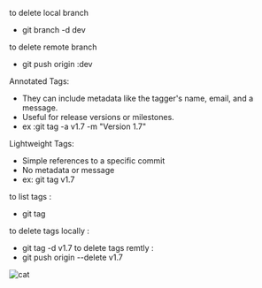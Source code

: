 to delete local branch
- git branch -d dev

to delete remote branch
- git push origin :dev

Annotated Tags:
- They can include metadata like the tagger's name, email, and a message.
- Useful for release versions or milestones.
- ex :git tag -a v1.7 -m "Version 1.7"

Lightweight Tags:
- Simple references to a specific commit
- No metadata or message
- ex: git tag v1.7

to list tags :
- git tag

to delete tags locally :
- git tag -d v1.7
to delete tags remtly :
- git push origin --delete v1.7
  

![cat](https://www.google.com/search?sca_esv=5564708a59597dc0&sxsrf=ADLYWIINW3BJNj3cohQY0VhTWtvW5n01xw:1735995219107&q=images&udm=2&fbs=AEQNm0Aa4sjWe7Rqy32pFwRj0UkWd8nbOJfsBGGB5IQQO6L3JyJJclJuzBPl12qJyPx7ESJehObpS5jg6J88CCM-RK725uTmAZpGaaQNHAssOKTZzF03zpH3NSZ85lukZxfIrDeNjW1dKpNR73Zle-rWlJQvdXRgDsg9APD7N6ncYYkHf4gAZnk2noU2Ew8N32k9wesqK-da&sa=X&sqi=2&ved=2ahUKEwjolfeSjtyKAxWqXUEAHYxRPLUQtKgLegQIFBAB&biw=1366&bih=641&dpr=1#vhid=JTZXQS5iqyP2NM&vssid=mosaic)
  
